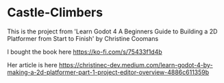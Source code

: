 # Castle-Climbers
 
This is the project from 'Learn Godot 4 A Beginners Guide to Building a 2D Platformer from Start to Finish' by Christine Coomans

I bought the book here https://ko-fi.com/s/75433f1d4b

Her article is here https://christinec-dev.medium.com/learn-godot-4-by-making-a-2d-platformer-part-1-project-editor-overview-4886c611359b

